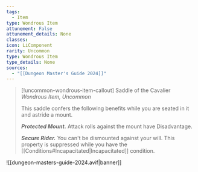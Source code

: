 ```yaml
---
tags:
  - Item
type: Wondrous Item
attunement: False
attunement_details: None
classes:
icon: LiComponent
rarity: Uncommon
type: Wondrous Item
type_details: None
sources: 
  - "[[Dungeon Master's Guide 2024]]"
---
```

>[!uncommon-wondrous-item-callout] Saddle of the Cavalier
>_Wondrous Item, Uncommon_
>
>This saddle confers the following benefits while you are seated in it and astride a mount.
>
>**_Protected Mount._** Attack rolls against the mount have Disadvantage.
>
>**_Secure Rider._** You can't be dismounted against your will. This property is suppressed while you have the [[Conditions#Incapacitated\|Incapacitated]] condition.
>


![[dungeon-masters-guide-2024.avif|banner]]